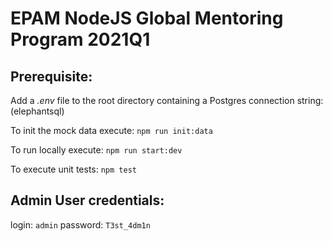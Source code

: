 # EPAM NodeJS Global Mentoring Program 2021Q1

## Prerequisite:

Add a _.env_ file to the root directory containing a Postgres connection string:
(elephantsql)

To init the mock data execute:
`npm run init:data`

To run locally execute:
`npm run start:dev`

To execute unit tests:
`npm test`

## Admin User credentials:

login: `admin`
password: `T3st_4dm1n`
